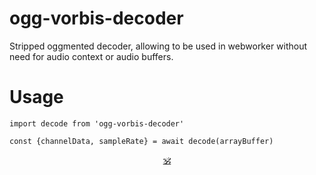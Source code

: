 # ogg-vorbis-decoder

Stripped oggmented decoder, allowing to be used in webworker without need for audio context or audio buffers.


# Usage

```
import decode from 'ogg-vorbis-decoder'

const {channelData, sampleRate} = await decode(arrayBuffer)
```


<p align=center><a href="https://github.com/krishnized/license/">🕉</a></p>
